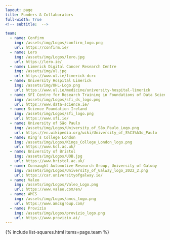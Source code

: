 ```yaml
---
layout: page
title: Funders & Collaborators
full-width: True
<!-- subtitle:  -->

team:
  - name: Confirm
    img: /assets/img/Logos/confirm_logo.png
    url: https://confirm.ie/
  - name: Lero
    img: /assets/img/Logos/lero.jpg
    url: https://lero.ie/
  - name: Limerick Digital Cancer Research Centre 
    img: /assets/img/ul.jpg
    url: https://www.ul.ie/limerick-dcrc
  - name: University Hospital Limerick  
    img: /assets/img/UHL-Logo.png
    url: https://www.ul.ie/medicine/university-hospital-limerick
  - name: SFI Centre for Research Training in Foundations of Data Science  
    img: /assets/img/Logos/sfi_ds_logo.png
    url: https://www.data-science.ie/
  - name: Science Foundation Ireland 
    img: /assets/img/Logos/sfi_logo.png
    url: https://www.sfi.ie/
  - name: University of São Paulo
    img: /assets/img/Logos/University_of_São_Paulo_Logo.png
    url: https://en.wikipedia.org/wiki/University_of_S%C3%A3o_Paulo
  - name: King’s College London 
    img: /assets/img/Logos/Kings_College_London_logo.png
    url: https://www.kcl.ac.uk/ 
  - name: University of Bristol 
    img: /assets/img/Logos/UOB.jpg
    url: https://www.bristol.ac.uk/
  - name: Connaught Automotive Research Group, University of Galway  
    img: /assets/img/Logos/University_of_Galway_logo_2022_2.png
    url: https://car.universityofgalway.ie/
  - name: Valeo   
    img: /assets/img/Logos/Valeo_Logo.png
    url: https://www.valeo.com/en/   
  - name: AMCS
    img: /assets/img/Logos/amcs_logo.png
    url: https://www.amcsgroup.com/
  - name: Provizio
    img: /assets/img/Logos/provizio_logo.png
    url: https://www.provizio.ai/
---
```

{% include list-squares.html items=page.team %}
